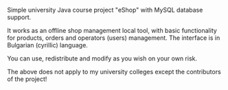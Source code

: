 Simple university Java course project "eShop" with MySQL database support.

It works as an offline shop management local tool, with basic functionality
for products, orders and operators (users) management. The interface is in
Bulgarian (cyrillic) language.

You can use, redistribute and modify as you wish on your own risk.

The above does not apply to my university colleges except the contributors
of the project!
